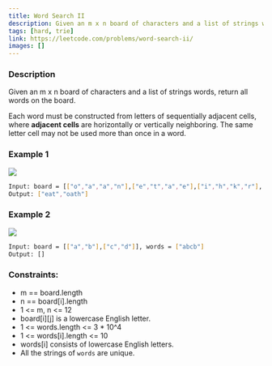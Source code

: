 ```yaml
---
title: Word Search II
description: Given an m x n board of characters and a list of strings words, return all words on the board.
tags: [hard, trie]
link: https://leetcode.com/problems/word-search-ii/
images: []
---
```


### Description

Given an m x n board of characters and a list of strings words, return all words on the board.

Each word must be constructed from letters of sequentially adjacent cells, where **adjacent cells** are horizontally or vertically neighboring. The same letter cell may not be used more than once in a word.

### Example 1

![](https://assets.leetcode.com/uploads/2020/11/07/search1.jpg)

```bash
Input: board = [["o","a","a","n"],["e","t","a","e"],["i","h","k","r"],["i","f","l","v"]], words = ["oath","pea","eat","rain"]
Output: ["eat","oath"]
```

### Example 2

![](https://assets.leetcode.com/uploads/2020/11/07/search2.jpg)


```bash
Input: board = [["a","b"],["c","d"]], words = ["abcb"]
Output: []
```

### Constraints:

- m == board.length
- n == board[i].length
- 1 <= m, n <= 12
- board[i][j] is a lowercase English letter.
- 1 <= words.length <= 3 * 10^4
- 1 <= words[i].length <= 10
- words[i] consists of lowercase English letters.
- All the strings of `words` are unique.